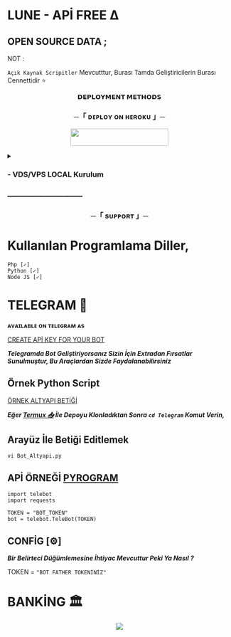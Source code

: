 # LUNE - APİ FREE ∆

## OPEN SOURCE DATA ;

NOT : 

`Açık Kaynak Scripitler` Mevcutttur, Burası Tamda Geliştiricilerin Burası Cennettidir ⭐


<p align="center">
<b>𝗗𝗘𝗣𝗟𝗢𝗬𝗠𝗘𝗡𝗧 𝗠𝗘𝗧𝗛𝗢𝗗𝗦</b>
</p>

<h3 align="center">
    ─「 ᴅᴇᴩʟᴏʏ ᴏɴ ʜᴇʀᴏᴋᴜ 」─
</h3>

<p align="center"><a href="https://dashboard.heroku.com/new?template=https://github.com/zeedslowy/Star-api"> <img src="https://img.shields.io/badge/Deploy%20On%20Heroku-black?style=for-the-badge&logo=heroku" width="220" height="38.45"/></a></p>

<details>
<summary><h3>
- <b> VDS/VPS LOCAL Kurulum </b>
</h3></summary>

- SUDO PAKET GÜNCELLEME :
```
sudo apt-get update && sudo apt-get upgrade -y
```
GİT PAKETİ KURULUM
```
sudo apt install git
```
REPOYU KLONLA
```
https://github.com/zeedslowy/Star-api
```

- Modüller İnşa Etmek :
```
sudo pip3 install -r requirements.txt
```

DEĞER DEĞİŞTİRME
```
 vi hkra.py
```
DEĞERİ DEĞİŞTİRME
`1512` Satırında Bulunan `{BOT_TOKEN}`
Kısmını 

[Bot Father](t.me/BotFather)

Aldığınız Değeri Api-Key İle Değiştiriniz,

## Şimdi İse `Lake-lan`

Botunuzun Sürekli Açık Kalmasını Sağlamak İçin Gerekli Metodları Vereceğim

**Modül İndirmek**
```
sudo apt install tmux && tmux
```

**BOTU BAŞLATMA VAKTİ**
```
bash startup
```

<p align="center">
  <img src="https://te.legra.ph/file/b09cdfe8fb553fdd976eb.jpg">
</p>

</details>

━━━━━━━━━━━━━━━━━━━━
<h3 align="center">
    ─「 sᴜᴩᴩᴏʀᴛ 」─
</h3>

# Kullanılan Programlama Diller,
```
Php [✓]
Python [✓]
Node JS [✓]
```
# TELEGRAM 💙

**ᴀᴠᴀɪʟᴀʙʟᴇ ᴏɴ ᴛᴇʟᴇɢʀᴀᴍ ᴀs**

[CREATE APİ KEY FOR YOUR BOT](t.me/BotFather)



***Telegramda Bot Geliştiriyorsanız Sizin İçin Extradan Fırsatlar Sunulmuştur, Bu Araçlardan Sizde Faydalanabilirsiniz***

## Örnek Python Script

[ÖRNEK ALTYAPI BETİĞİ](https://github.com/zeedslowy/lune-api/tree/main/Telegram)

***Eğer [Termux 📥](https://f-droid.org/tr/packages/com.termux) İle Depoyu Klonladıktan Sonra `cd Telegram` Komut Verin,***

## Arayüz İle Betiği Editlemek
```
vi Bot_Altyapi.py
```

## APİ ÖRNEĞİ [PYROGRAM](https://pypi.org/project/Pyrogram)
```
import telebot
import requests

TOKEN = "BOT_TOKEN"
bot = telebot.TeleBot(TOKEN)
```
## CONFİG [⚙️]
***Bir Belirteci Düğümlemesine İhtiyac Mevcuttur Peki Ya Nasıl ?***

TOKEN = `"BOT FATHER TOKENİNİZ"`


# BANKİNG 🏛️

<p align="center">
  <img src="https://telegra.ph/file/b32e62c0f1854e71b3220.jpg">
